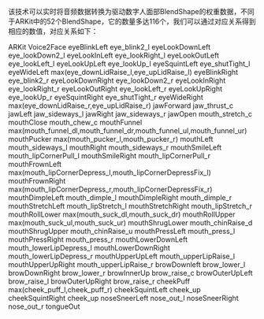 该技术可以实时将音频数据转换为驱动数字人面部BlendShape的权重数据，不同于ARKit中的52个BlendShape，它的数量多达116个，我们可以通过对应关系得到相应的数值，对应关系如下：

ARKit	                      Voice2Face
eyeBlinkLeft	              eye_blink2_l
eyeLookDownLeft	            eye_lookDown2_l
eyeLookInLeft	              eye_lookRight_l
eyeLookOutLeft	            eye_lookLeft_l
eyeLookUpLeft	              eye_lookUp_l
eyeSquintLeft	              eye_shutTight_l
eyeWideLeft	                max(eye_downLidRaise_l,eye_upLidRaise_l)
eyeBlinkRight	              eye_blink2_r
eyeLookDownRight	          eye_lookDown2_r
eyeLookInRight	            eye_lookRight_r
eyeLookOutRight	            eye_lookLeft_r
eyeLookUpRight	            eye_lookUp_r
eyeSquintRight	            eye_shutTight_r
eyeWideRight	              max(eye_downLidRaise_r,eye_upLidRaise_r)
jawForward	                jaw_thrust_c
jawLeft	                    jaw_sideways_l
jawRight	                  jaw_sideways_r
jawOpen	                    mouth_stretch_c
mouthClose	                mouth_chew_c
mouthFunnel	                max(mouth_funnel_dl,mouth_funnel_dr,mouth_funnel_ul,mouth_funnel_ur)
mouthPucker	                max(mouth_pucker_l,mouth_pucker_r)
mouthLeft	                  mouth_sideways_l
mouthRight	                mouth_sideways_r
mouthSmileLeft	            mouth_lipCornerPull_l
mouthSmileRight           	mouth_lipCornerPull_r
mouthFrownLeft	            max(mouth_lipCornerDepress_l,mouth_lipCornerDepressFix_l)
mouthFrownRight	            max(mouth_lipCornerDepress_r,mouth_lipCornerDepressFix_r)
mouthDimpleLeft	            mouth_dimple_l
mouthDimpleRight	          mouth_dimple_r
mouthStretchLeft	          mouth_lipStretch_l
mouthStretchRight	          mouth_lipStretch_r
mouthRollLower	            max(mouth_suck_dl,mouth_suck_dr)
mouthRollUpper	            max(mouth_suck_ul,mouth_suck_ur)
mouthShrugLower	            mouth_chinRaise_d
mouthShrugUpper	            mouth_chinRaise_u
mouthPressLeft	            mouth_press_l
mouthPressRight	            mouth_press_r
mouthLowerDownLeft	        mouth_lowerLipDepress_l
mouthLowerDownRight	        mouth_lowerLipDepress_r
mouthUpperUpLeft	          mouth_upperLipRaise_l
mouthUpperUpRight	          mouth_upperLipRaise_r
browDownleft	              brow_lower_l
browDownRight	              brow_lower_r
browInnerUp	                brow_raise_c
browOuterUpLeft	            brow_raise_l
browOuterUpRight	          brow_raise_r
cheekPuff	                  max(cheek_puff_l,cheek_puff_r)
cheekSquintLeft	            cheek_up
cheekSquintRight	          cheek_up
noseSneerLeft	              nose_out_l
noseSneerRight	            nose_out_r
tongueOut	
